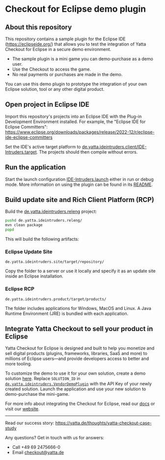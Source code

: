 # Checkout for Eclipse demo plugin

## About this repository

This repository contains a sample plugin for the Eclipse IDE (https://eclipseide.org/) that allows you to test the integration of Yatta Checkout for Eclipse in a secure demo environment.
*  The sample plugin is a mini game you can demo-purchase as a demo user.
*  Use the Checkout to access the game.
*  No real payments or purchases are made in the demo.

You can use this demo plugin to prototype the integration of your own Eclipse solution, tool or any other digital product.

## Open project in Eclipse IDE

Import this repository's projects into an Eclipse IDE with the Plug-in Development Environment installed. For example, the "Eclipse IDE for Eclipse Committers": https://www.eclipse.org/downloads/packages/release/2022-12/r/eclipse-ide-eclipse-committers

Set the IDE's active target platform to [de.yatta.ideintruders.client/IDE-Intruders.target](de.yatta.ideintruders.client/IDE-Intruders.target). The projects should then compile without errors.

## Run the application

Start the launch configuration [IDE-Intruders.launch](de.yatta.ideintruders.client/IDE-Intruders.launch) either in run or debug mode.
More information on using the plugin can be found in its [README](de.yatta.ideintruders.product/README.txt).

## Build update site and Rich Client Platform (RCP)

Build the [de.yatta.ideintruders.releng](de.yatta.ideintruders.releng/) project:
```bash
pushd de.yatta.ideintruders.releng/
mvn clean package
popd
```
This will build the following artifacts:

### Eclipse Update Site
```
de.yatta.ideintruders.site/target/repository/
```
Copy the folder to a server or use it locally and specify it as an update site inside an Eclipse installation.

### Eclipse RCP
```
de.yatta.ideintruders.product/target/products/
```
The folder includes applications for Windows, MacOS and Linux. A Java Runtime Environment (JRE) is bundled with each application.

## Integrate Yatta Checkout to sell your product in Eclipse

Yatta Checkout for Eclipse is designed and built to help you monetize and sell digital products (plugins, frameworks, libraries, SaaS and more) to millions of Eclipse users—and provide developers access to better and more tooling.

To customize the demo to use it for your own solution, create a demo solution [here](https://yatta.de/portal). Replace `SOLUTION_ID` in [`de.yatta.ideintruders.VendorDemoPlugin`](de.yatta.ideintruders.client/src/de/yatta/ideintruders/VendorDemoPlugin.java) with the API Key of your newly created solution. Launch the application and use your new solution to demo-purchase the mini-game.

For more info about integrating the Checkout for Eclipse, read our [docs](https://yatta.de/docs) or visit our [website](https://yatta.de/checkout-for-eclipse).

---
Read our success story: https://yatta.de/thoughts/yatta-checkout-case-study

Any questions? Get in touch with us for answers:
  - Call +49 69 2475666-0
  - Email checkout@yatta.de
